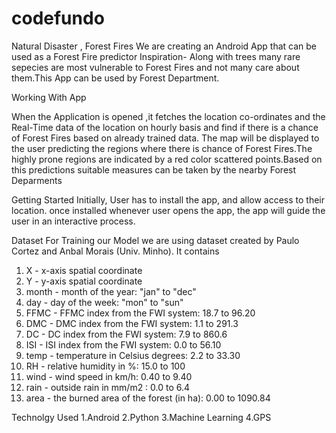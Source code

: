 # codefundo
Natural Disaster , Forest Fires
We are creating an Android App that can be used as a Forest Fire predictor 
Inspiration- Along with trees many rare sepecies are most vulnerable to Forest Fires and not many care about them.This App can be used by Forest Department.

Working With App

When the Application is opened ,it fetches the location co-ordinates and the Real-Time data of the location on hourly basis and find if there is a chance of Forest Fires based on already trained data.
The map will be displayed to the user predicting the regions where there is chance of Forest Fires.The highly prone regions are indicated by a red color scattered points.Based on this predictions suitable measures can be taken by the nearby Forest Deparments 

Getting Started
Initially, User has to install the app, and allow access to their location. once installed whenever user opens the app, the app will guide the user in an interactive process.

Dataset
For Training our Model we are using dataset created by Paulo Cortez and Anbal Morais (Univ. Minho). It contains 
   1. X - x-axis spatial coordinate 
   2. Y - y-axis spatial coordinate 
   3. month - month of the year: "jan" to "dec" 
   4. day - day of the week: "mon" to "sun"
   5. FFMC - FFMC index from the FWI system: 18.7 to 96.20
   6. DMC - DMC index from the FWI system: 1.1 to 291.3 
   7. DC - DC index from the FWI system: 7.9 to 860.6 
   8. ISI - ISI index from the FWI system: 0.0 to 56.10
   9. temp - temperature in Celsius degrees: 2.2 to 33.30
   10. RH - relative humidity in %: 15.0 to 100
   11. wind - wind speed in km/h: 0.40 to 9.40 
   12. rain - outside rain in mm/m2 : 0.0 to 6.4 
   13. area - the burned area of the forest (in ha): 0.00 to 1090.84 
   
  Technolgy Used
  1.Android
  2.Python
  3.Machine Learning
  4.GPS




